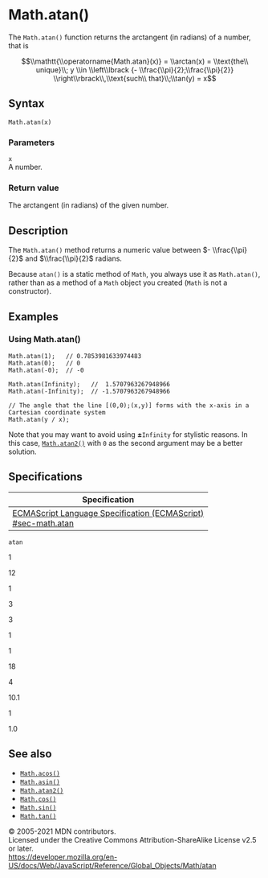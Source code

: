 # Math.atan()

The `Math.atan()` function returns the arctangent (in radians) of a number, that is

$$\\mathtt{\\operatorname{Math.atan}(x)} = \\arctan(x) = \\text{the\\ unique}\\; y \\in \\left\\lbrack {- \\frac{\\pi}{2};\\frac{\\pi}{2}} \\right\\rbrack\\,\\text{such\\ that}\\;\\tan(y) = x$$

## Syntax

    Math.atan(x)

### Parameters

`x`  
A number.

### Return value

The arctangent (in radians) of the given number.

## Description

The `Math.atan()` method returns a numeric value between $- \\frac{\\pi}{2}$ and $\\frac{\\pi}{2}$ radians.

Because `atan()` is a static method of `Math`, you always use it as `Math.atan()`, rather than as a method of a `Math` object you created (`Math` is not a constructor).

## Examples

### Using Math.atan()

    Math.atan(1);   // 0.7853981633974483
    Math.atan(0);   // 0
    Math.atan(-0);  // -0

    Math.atan(Infinity);   //  1.5707963267948966
    Math.atan(-Infinity);  // -1.5707963267948966

    // The angle that the line [(0,0);(x,y)] forms with the x-axis in a Cartesian coordinate system
    Math.atan(y / x);

Note that you may want to avoid using **±**`Infinity` for stylistic reasons. In this case, [`Math.atan2()`](atan2) with `0` as the second argument may be a better solution.

## Specifications

<table><thead><tr class="header"><th>Specification</th></tr></thead><tbody><tr class="odd"><td><a href="https://tc39.es/ecma262/#sec-math.atan">ECMAScript Language Specification (ECMAScript)<br />
<span class="small">#sec-math.atan</span></a></td></tr></tbody></table>

`atan`

1

12

1

3

3

1

1

18

4

10.1

1

1.0

## See also

-   [`Math.acos()`](acos)
-   [`Math.asin()`](asin)
-   [`Math.atan2()`](atan2)
-   [`Math.cos()`](cos)
-   [`Math.sin()`](sin)
-   [`Math.tan()`](tan)

© 2005-2021 MDN contributors.  
Licensed under the Creative Commons Attribution-ShareAlike License v2.5 or later.  
<a href="https://developer.mozilla.org/en-US/docs/Web/JavaScript/Reference/Global_Objects/Math/atan" class="_attribution-link">https://developer.mozilla.org/en-US/docs/Web/JavaScript/Reference/Global_Objects/Math/atan</a>
